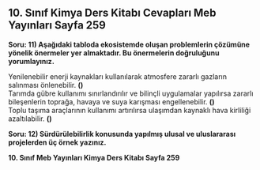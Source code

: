 ## 10. Sınıf Kimya Ders Kitabı Cevapları Meb Yayınları Sayfa 259

**Soru: 11) Aşağıdaki tabloda ekosistemde oluşan problemlerin çözümüne yönelik önermeler yer almaktadır. Bu önermelerin doğruluğunu yorumlayınız.**

Yenilenebilir enerji kaynakları kullanılarak atmosfere zararlı gazların salınması önlenebilir. **()**  
 Tarımda gübre kullanımı sınırlandırılır ve bilinçli uygulamalar yapılırsa zararlı bileşenlerin toprağa, havaya ve suya karışması engellenebilir. **()**  
 Toplu taşıma araçlarının kullanımı artırılırsa ulaşımdan kaynaklı hava kirliliği azaltılabilir. **()**

**Soru: 12) Sürdürülebilirlik konusunda yapılmış ulusal ve uluslararası projelerden üç örnek yazınız.**

**10. Sınıf Meb Yayınları Kimya Ders Kitabı Sayfa 259**